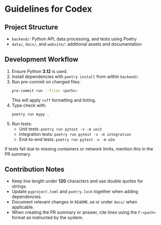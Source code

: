 # Guidelines for Codex

## Project Structure
- `backend/`: Python API, data processing, and tests using Poetry
- `data/`, `docs/`, and `website/`: additional assets and documentation

## Development Workflow
1. Ensure Python **3.12** is used.
2. Install dependencies with `poetry install` from within `backend/`.
3. Run pre-commit on changed files:
   ```bash
   pre-commit run --files <paths>
   ```
   This will apply `ruff` formatting and linting.
4. Type check with:
   ```bash
   poetry run mypy .
   ```
5. Run tests:
   - Unit tests: `poetry run pytest -v -m unit`
   - Integration tests: `poetry run pytest -v -m integration`
   - End-to-end tests: `poetry run pytest -v -m e2e`

If tests fail due to missing containers or network limits, mention this in the PR summary.

## Contribution Notes
- Keep line length under **120** characters and use double quotes for strings.
- Update `pyproject.toml` and `poetry.lock` together when adding dependencies.
- Document relevant changes in `README.md` or under `docs/` when applicable.
- When creating the PR summary or answer, cite lines using the `F:<path>` format as instructed by the system.
